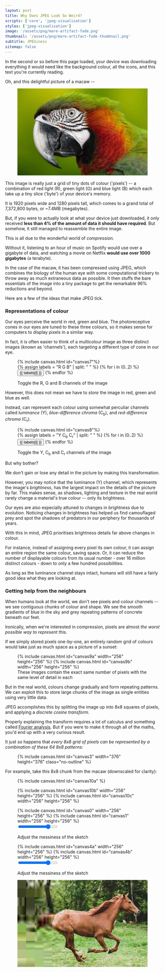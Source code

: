 ```yaml
---
layout: post
title: Why Does JPEG Look So Weird?
scripts: ['core', 'jpeg-visualisation']
styles: ['jpeg-visualisation']
image: '/assets/png/mare-artifact-fade.png'
thumbnail: '/assets/png/mare-artifact-fade-thumbnail.png'
subtitle: JPEGiness
sitemap: false
---
```


<span id="download-text">
In the second or so before this page loaded, your device was downloading everything it would need like the background colour, all the icons, and this text you're currently reading.
</span>

Oh, and this delightful picture of a macaw --

<figure>
<img id="download-image" src="/assets/jpg/macaw-compressed.jpg" alt="Macaw" class="diagram">
</figure>

This image is really just a grid of tiny dots of colour ('pixels') -- a combination of red light (R), green light (G) and blue light (B) which each take up a tiny slice ('byte') of your device's memory.

It is 1920 pixels wide and 1280 pixels tall, which comes to a grand total of 7,372,800 bytes, or ~7.4MB (megabytes).

But, if you were to actually look at what your device just downloaded, it only received **less than 4% of the amount of data it should have required**. But somehow, it still managed to reassemble the entire image.

This is all due to the wonderful world of _compression_.

Without it, listening to an hour of music on Spotify would use over a gigabyte of data, and watching a movie on Netflix **would use over 1000 gigabytes** (a terabyte).

In the case of the macaw, it has been compressed using JPEG, which combines the biology of the human eye with some computational trickery to throw away as much extraneous data as possible. It then stuffs the bare essentials of the image into a tiny package to get the remarkable 96% reductions and beyond.

Here are a few of the ideas that make JPEG tick.

### Representations of colour

<!-- <figure id="colour-sliders">
<div class="figure-group figure-group-3">
<div>
    <div class="colour-slider" id="colour-slider-r">
    <div>R = <span>50</span></div>
    <input type="range" min="0" max="255" value="80">
    </div>
    <div class="colour-slider" id="colour-slider-g">
    <div>G = <span>50</span></div>
    <input type="range" min="0" max="255" value="80">
    </div>
    <div class="colour-slider" id="colour-slider-b">
    <div>B = <span>50</span></div>
    <input type="range" min="0" max="255" value="80">
    </div>
</div>
{% include canvas.html id="canvas6" width="160" height="160" class="no-outline" %}
<div>
    <div class="colour-slider" id="colour-slider-y">
    <div>Y = <span>50</span></div>
    <input type="range" min="0" max="255" value="80">
    </div>
    <div class="colour-slider" id="colour-slider-cb">
    <div>Cb = <span>50</span></div>
    <input type="range" min="0" max="255" value="80">
    </div>
    <div class="colour-slider" id="colour-slider-cr">
    <div>Cr = <span>50</span></div>
    <input type="range" min="0" max="255" value="80">
    </div>
</div>
</div>
<figcaption class="caption">
RGB and YCbCr can both represent
</figcaption>
</figure> -->

Our eyes perceive the world in red, green and blue. The photoreceptive cones in our eyes are tuned to these three colours, so it makes sense for computers to display pixels in a similar way. 

In fact, it is often easier to think of a multicolour image as three distinct images (known as 'channels'), each targeting a different type of cone in our eye.

<figure>
{% include canvas.html id="canvas7"%}
<div class="overlay overlay-top overlay-right">
    <div class="btn-group">
    {% assign labels = "R G B" | split: " " %}
    {% for i in (0..2) %}
    <button type="button" class="btn btn-light btn-secondary btn-sm no-focus" data-toggle="button" aria-pressed="{% if i==0 or i==2 %}true{% else %}false{% endif %}" onclick="toggle_button_canvas7({{ i }})">{{ labels[i] }}</button>
    {% endfor %}
    </div>
</div>
<figcaption>
<p class="caption">Toggle the R, G and B channels of the image</p>
</figcaption>
</figure>

However, this does not mean we have to _store_ the image in red, green and blue as well.

Instead, can represent each colour using somewhat perculiar channels called _luminance_ (Y), _blue-difference chroma_ (C<sub>b</sub>), and _red-difference chroma_ (C<sub>r</sub>).

<figure>
{% include canvas.html id="canvas8"%}
<div class="overlay overlay-top overlay-right">
    <div class="btn-group">
    {% assign labels = "Y C<sub>b</sub> C<sub>r</sub>" | split: " " %}
    {% for i in (0..2) %}
    <button type="button" class="btn btn-light btn-secondary btn-sm no-focus" data-toggle="button" aria-pressed="{% if i==0 or i==2 %}true{% else %}false{% endif %}" onclick="toggle_button_canvas8({{ i }})">{{ labels[i] }}</button>
    {% endfor %}
    </div>
</div>
<figcaption>
<p class="caption">Toggle the Y, C<sub>b</sub> and C<sub>r</sub> channels of the image</p>
</figcaption>
</figure>

But why bother?

We don't gain or lose any detail in the picture by making this transformation.

However, you may notice that the luminance (Y) channel, which represents the image's _brightness_, has the largest impact on the details of the picture by far. This makes sense, as shadows, lighting and texture in the real world rarely change a material's true colour -- only its brightness.

Our eyes are also especially attuned to changes in brightness due to evolution. Noticing changes in brightness has helped us find camouflaged prey and spot the shadows of predators in our periphery for thousands of years. 

With this in mind, JPEG prioritises brightness details far above changes in colour.

For instance, instead of assigning every pixel its own colour, it can assign an entire region the same colour, saving space. Or, it can reduce the number of displayable colours from its usual number - over 16 million distinct colours - down to only a few hundred possibilities.

As long as the luminance channel stays intact, humans will still have a fairly good idea what they are looking at.

### Getting help from the neighbours

When humans look at the world, we don't see pixels and colour channels -- we see contiguous chunks of colour and shape. We see the smooth gradients of blue in the sky and grey repeating patterns of concrete beneath our feet. 

Ironically, when we're interested in compression, pixels are almost _the worst possible way to represent this_. 

If we simply stored pixels one-by-one, an entirely random grid of colours would take just as much space as a picture of a sunset:

<figure>
<div class="figure-group figure-group-2">
{% include canvas.html id="canvas9a" width="256" height="256" %}
<!-- <img id="download-image" src="/assets/jpg/sunset-square-64-as-256.jpg" alt="Sunset" class="diagram"> -->
{% include canvas.html id="canvas9b" width="256" height="256" %}
</div>
<figcaption class="caption">These images contain the exact same number of pixels with the same level of detail in each</figcaption>
</figure>

But in the real world, colours change gradually and form repeating patterns. We can exploit this to store large chunks of the image as single entities using very little data. 

JPEG accomplishes this by splitting the image up into 8x8 squares of pixels, and applying a _discrete cosine transform_.

Properly explaining the transform requires a lot of calculus and something called [Fourier analysis](https://en.wikipedia.org/wiki/Fourier_analysis). But if you were to make it through all of the maths, you'd end up with a very curious result.

It just so happens that _every 8x8 grid of pixels can be represented by a combination of these 64 8x8 patterns_:

<figure>
{% include canvas.html id="canvas3" width="376" height="376" class="no-outline" %}
</figure>

For example, take this 8x8 chunk from the macaw (downscaled for clarity):

<figure>
{% include canvas.html id="canvas10a" %}
</figure>

<figure>
<div class="figure-group figure-group-2">

{% include canvas.html id="canvas10b" width="256" height="256" %}
{% include canvas.html id="canvas10c" width="256" height="256" %}
</div>
</figure>

<figure>
<div class="figure-group figure-group-2">
{% include canvas.html id="canvas0" width="256" height="256" %}
{% include canvas.html id="canvas1" width="256" height="256" %}
</div>
<figcaption>
    <input type="range" min="0" max="100" value="80" step="5" class="slider" id="canvas1-slider">
    <p class="caption">Adjust the messiness of the sketch</p>
</figcaption>
</figure>

<figure>
<div class="figure-group figure-group-2">
{% include canvas.html id="canvas4a" width="256" height="256" %}
{% include canvas.html id="canvas4b" width="256" height="256" %}
</div>
<figcaption>
    <input type="range" min="0" max="100" value="80" step="5" class="slider" id="canvas4-slider">
    <p class="caption">Adjust the messiness of the sketch</p>
</figcaption>
</figure>


<figure>
<img src="/assets/png/mare-artifact-fade.png" alt="Mare with JPEG artifacts" class="diagram">
</figure>